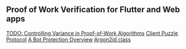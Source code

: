 ## Proof of Work Verification for Flutter and Web apps

[TODO: Controlling Variance in Proof-of-Work Algorithms](https://friendlycaptcha.com/insights/controlling-variance-in-proof-of-work-algorithms/)
[Client Puzzle Protocol](https://en.wikipedia.org/wiki/Client_Puzzle_Protocol)
[A Bot Protection Overview](https://www.loginradius.com/blog/engineering/a-bot-protection-overview/)
[Argon2id class](https://pub.dev/documentation/cryptography/latest/cryptography/Argon2id-class.html)